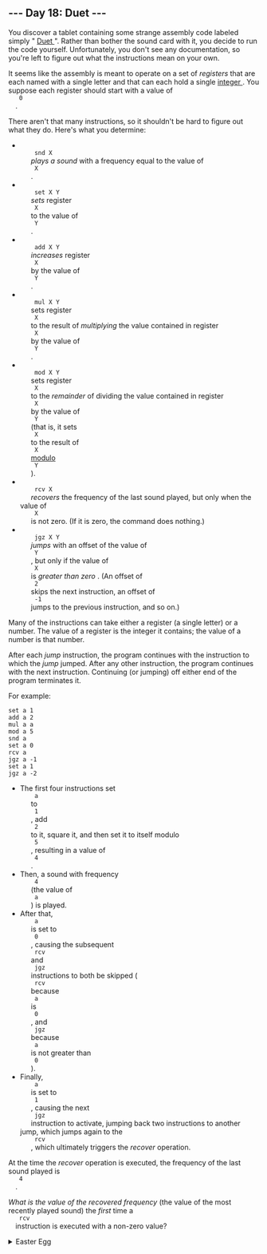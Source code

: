 <article class="day-desc">
 <h2>
  --- Day 18: Duet ---
 </h2>
 <p>
  You discover a tablet containing some strange assembly code labeled simply "
  <a href="https://en.wikipedia.org/wiki/Duet">
   Duet
  </a>
  ". Rather than bother the sound card with it, you decide to run the code yourself. Unfortunately, you don't see any documentation, so you're left to figure out what the instructions mean on your own.
 </p>
 <p>
  It seems like the assembly is meant to operate on a set of
  <em>
   registers
  </em>
  that are each named with a single letter and that can each hold a single
  <a href="https://en.wikipedia.org/wiki/Integer">
   integer
  </a>
  . You suppose each register should start with a value of
  <code>
   0
  </code>
  .
 </p>
 <p>
  There aren't that many instructions, so it shouldn't be hard to figure out what they do.  Here's what you determine:
 </p>
 <ul>
  <li>
   <code>
    snd X
   </code>
   <em>
    <span title="I don't recommend actually trying this.">
     plays a sound
    </span>
   </em>
   with a frequency equal to the value of
   <code>
    X
   </code>
   .
  </li>
  <li>
   <code>
    set X Y
   </code>
   <em>
    sets
   </em>
   register
   <code>
    X
   </code>
   to the value of
   <code>
    Y
   </code>
   .
  </li>
  <li>
   <code>
    add X Y
   </code>
   <em>
    increases
   </em>
   register
   <code>
    X
   </code>
   by the value of
   <code>
    Y
   </code>
   .
  </li>
  <li>
   <code>
    mul X Y
   </code>
   sets register
   <code>
    X
   </code>
   to the result of
   <em>
    multiplying
   </em>
   the value contained in register
   <code>
    X
   </code>
   by the value of
   <code>
    Y
   </code>
   .
  </li>
  <li>
   <code>
    mod X Y
   </code>
   sets register
   <code>
    X
   </code>
   to the
   <em>
    remainder
   </em>
   of dividing the value contained in register
   <code>
    X
   </code>
   by the value of
   <code>
    Y
   </code>
   (that is, it sets
   <code>
    X
   </code>
   to the result of
   <code>
    X
   </code>
   <a href="https://en.wikipedia.org/wiki/Modulo_operation">
    modulo
   </a>
   <code>
    Y
   </code>
   ).
  </li>
  <li>
   <code>
    rcv X
   </code>
   <em>
    recovers
   </em>
   the frequency of the last sound played, but only when the value of
   <code>
    X
   </code>
   is not zero. (If it is zero, the command does nothing.)
  </li>
  <li>
   <code>
    jgz X Y
   </code>
   <em>
    jumps
   </em>
   with an offset of the value of
   <code>
    Y
   </code>
   , but only if the value of
   <code>
    X
   </code>
   is
   <em>
    greater than zero
   </em>
   . (An offset of
   <code>
    2
   </code>
   skips the next instruction, an offset of
   <code>
    -1
   </code>
   jumps to the previous instruction, and so on.)
  </li>
 </ul>
 <p>
  Many of the instructions can take either a register (a single letter) or a number. The value of a register is the integer it contains; the value of a number is that number.
 </p>
 <p>
  After each
  <em>
   jump
  </em>
  instruction, the program continues with the instruction to which the
  <em>
   jump
  </em>
  jumped. After any other instruction, the program continues with the next instruction. Continuing (or jumping) off either end of the program terminates it.
 </p>
 <p>
  For example:
 </p>
 <pre><code>set a 1
add a 2
mul a a
mod a 5
snd a
set a 0
rcv a
jgz a -1
set a 1
jgz a -2
</code></pre>
 <ul>
  <li>
   The first four instructions set
   <code>
    a
   </code>
   to
   <code>
    1
   </code>
   , add
   <code>
    2
   </code>
   to it, square it, and then set it to itself modulo
   <code>
    5
   </code>
   , resulting in a value of
   <code>
    4
   </code>
   .
  </li>
  <li>
   Then, a sound with frequency
   <code>
    4
   </code>
   (the value of
   <code>
    a
   </code>
   ) is played.
  </li>
  <li>
   After that,
   <code>
    a
   </code>
   is set to
   <code>
    0
   </code>
   , causing the subsequent
   <code>
    rcv
   </code>
   and
   <code>
    jgz
   </code>
   instructions to both be skipped (
   <code>
    rcv
   </code>
   because
   <code>
    a
   </code>
   is
   <code>
    0
   </code>
   , and
   <code>
    jgz
   </code>
   because
   <code>
    a
   </code>
   is not greater than
   <code>
    0
   </code>
   ).
  </li>
  <li>
   Finally,
   <code>
    a
   </code>
   is set to
   <code>
    1
   </code>
   , causing the next
   <code>
    jgz
   </code>
   instruction to activate, jumping back two instructions to another jump, which jumps again to the
   <code>
    rcv
   </code>
   , which ultimately triggers the
   <em>
    recover
   </em>
   operation.
  </li>
 </ul>
 <p>
  At the time the
  <em>
   recover
  </em>
  operation is executed, the frequency of the last sound played is
  <code>
   4
  </code>
  .
 </p>
 <p>
  <em>
   What is the value of the recovered frequency
  </em>
  (the value of the most recently played sound) the
  <em>
   first
  </em>
  time a
  <code>
   rcv
  </code>
  instruction is executed with a non-zero value?
 </p>
</article>

<details><summary>Easter Egg</summary>

        <span title="I don't recommend actually trying this.">
        plays a sound
        </span>

</details>
